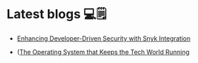 # Latest blogs 💻🗒️

- [Enhancing Developer-Driven Security with Snyk Integration](https://deepnandre.hashnode.dev/enhancing-developer-driven-security-with-snyk-integration)

- ([The Operating System that Keeps the Tech World Running](https://deepnandre.hashnode.dev/the-operating-system-that-keeps-the-tech-world-running)
  
